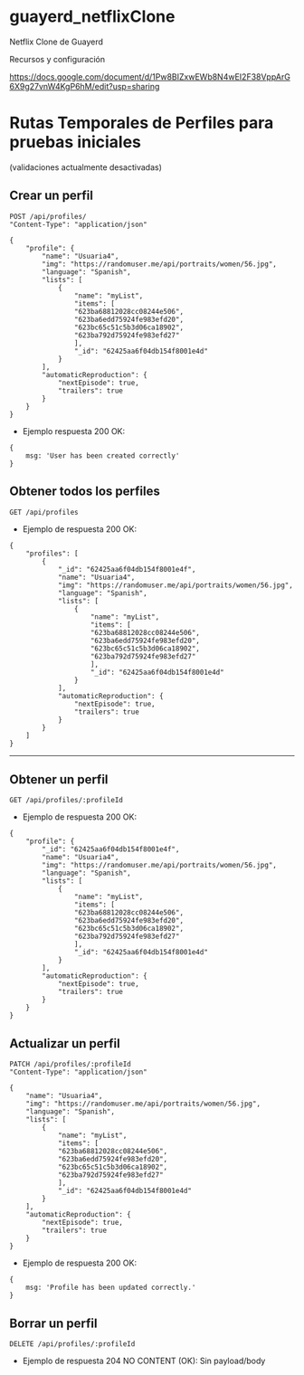 # guayerd_netflixClone
Netflix Clone de Guayerd



Recursos y configuración

https://docs.google.com/document/d/1Pw8BIZxwEWb8N4wEI2F38VppArG6X9g27vnW4KgP6hM/edit?usp=sharing


# Rutas Temporales de Perfiles para pruebas iniciales
(validaciones actualmente desactivadas)
## Crear un perfil
```
POST /api/profiles/
"Content-Type": "application/json"

{
    "profile": {
        "name": "Usuaria4",
        "img": "https://randomuser.me/api/portraits/women/56.jpg",
        "language": "Spanish",
        "lists": [
            {
                "name": "myList",
                "items": [
                "623ba68812028cc08244e506",
                "623ba6edd75924fe983efd20",
                "623bc65c51c5b3d06ca18902",
                "623ba792d75924fe983efd27"
                ],
                "_id": "62425aa6f04db154f8001e4d"
            }
        ],
        "automaticReproduction": {
            "nextEpisode": true,
            "trailers": true
        }
    }
}
```
- Ejemplo respuesta 200 OK:
```
{
    msg: 'User has been created correctly'
}
```

## Obtener todos los perfiles
```
GET /api/profiles
```
- Ejemplo de respuesta 200 OK:
```
{
    "profiles": [
        {
            "_id": "62425aa6f04db154f8001e4f",
            "name": "Usuaria4",
            "img": "https://randomuser.me/api/portraits/women/56.jpg",
            "language": "Spanish",
            "lists": [
                {
                    "name": "myList",
                    "items": [
                    "623ba68812028cc08244e506",
                    "623ba6edd75924fe983efd20",
                    "623bc65c51c5b3d06ca18902",
                    "623ba792d75924fe983efd27"
                    ],
                    "_id": "62425aa6f04db154f8001e4d"
                }
            ],
            "automaticReproduction": {
                "nextEpisode": true,
                "trailers": true
            }
        }
    ]
}
```

---

## Obtener un perfil
```
GET /api/profiles/:profileId
```
- Ejemplo de respuesta 200 OK:
```
{
    "profile": {
        "_id": "62425aa6f04db154f8001e4f",
        "name": "Usuaria4",
        "img": "https://randomuser.me/api/portraits/women/56.jpg",
        "language": "Spanish",
        "lists": [
            {
                "name": "myList",
                "items": [
                "623ba68812028cc08244e506",
                "623ba6edd75924fe983efd20",
                "623bc65c51c5b3d06ca18902",
                "623ba792d75924fe983efd27"
                ],
                "_id": "62425aa6f04db154f8001e4d"
            }
        ],
        "automaticReproduction": {
            "nextEpisode": true,
            "trailers": true
        }
    }
}
```

## Actualizar un perfil
```
PATCH /api/profiles/:profileId
"Content-Type": "application/json"

{
    "name": "Usuaria4",
    "img": "https://randomuser.me/api/portraits/women/56.jpg",
    "language": "Spanish",
    "lists": [
        {
            "name": "myList",
            "items": [
            "623ba68812028cc08244e506",
            "623ba6edd75924fe983efd20",
            "623bc65c51c5b3d06ca18902",
            "623ba792d75924fe983efd27"
            ],
            "_id": "62425aa6f04db154f8001e4d"
        }
    ],
    "automaticReproduction": {
        "nextEpisode": true,
        "trailers": true
    }
}
```
- Ejemplo de respuesta 200 OK:
```
{
    msg: 'Profile has been updated correctly.'
}
```

## Borrar un perfil
```
DELETE /api/profiles/:profileId
```
- Ejemplo de respuesta 204 NO CONTENT (OK): Sin payload/body